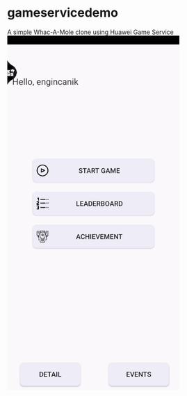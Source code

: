 # gameservicedemo
A simple Whac-A-Mole clone using Huawei Game Service
![Game in action](/app/src/main/res/game.gif)
